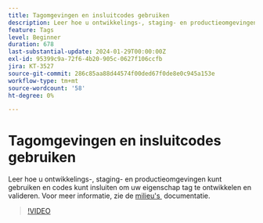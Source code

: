 ```yaml
---
title: Tagomgevingen en insluitcodes gebruiken
description: Leer hoe u ontwikkelings-, staging- en productieomgevingen kunt gebruiken en codes kunt insluiten om uw eigenschap tag te ontwikkelen en valideren.
feature: Tags
level: Beginner
duration: 678
last-substantial-update: 2024-01-29T00:00:00Z
exl-id: 95399c9a-72f6-4b20-905c-0627f106ccfb
jira: KT-3527
source-git-commit: 286c85aa88d44574f00ded67f0de8e0c945a153e
workflow-type: tm+mt
source-wordcount: '58'
ht-degree: 0%

---
```


# Tagomgevingen en insluitcodes gebruiken

Leer hoe u ontwikkelings-, staging- en productieomgevingen kunt gebruiken en codes kunt insluiten om uw eigenschap tag te ontwikkelen en valideren. Voor meer informatie, zie de [&#x200B; milieu&#39;s &#x200B;](https://experienceleague.adobe.com/docs/experience-platform/tags/publish/environments/environments.html?lang=nl-NL) documentatie.

>[!VIDEO](https://video.tv.adobe.com/v/3430481/?learn=on&enablevpops&captions=dut)
